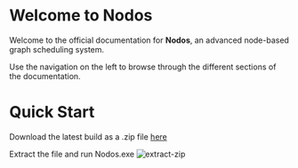# Welcome to Nodos

Welcome to the official documentation for **Nodos**, an advanced node-based graph scheduling system.

Use the navigation on the left to browse through the different sections of the documentation.
# Quick Start

Download the latest build as a .zip file [here](https://github.com/nodos-dev/index/releases?q=nodos.bundle.standard&expanded=true)

Extract the file and run Nodos.exe
![extract-zip](https://github.com/nodos-dev/docs/blob/main/docs/images/extract_zip.gif)